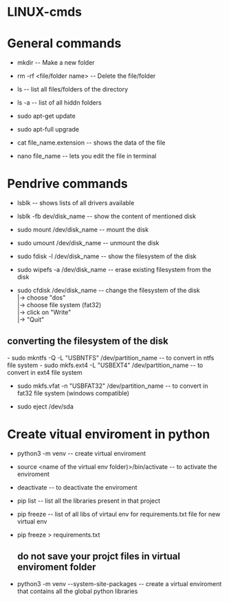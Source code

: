 # LINUX-cmds

# General commands
- mkdir <directory name>		--	Make a new folder
- rm -rf <file/folder name>	--	Delete the file/folder

- ls      -- 	list all files/folders of the directory
- ls -a   --  list of all hiddn folders

- sudo apt-get update
- sudo apt-full upgrade

- cat file_name.extension  -- shows the data of the file
- nano file_name           -- lets you edit the file in terminal



# Pendrive commands

- lsblk                           -- shows lists of all drivers available
- lsblk -fb dev/disk_name         -- show the content of mentioned disk

- sudo mount /dev/disk_name       -- mount the disk
- sudo umount /dev/disk_name      -- unmount the disk

- sudo fdisk -l /dev/disk_name    -- show the filesystem of the disk
- sudo wipefs -a /dev/disk_name   -- erase existing filesystem from the disk

- sudo cfdisk /dev/disk_name      -- change the filesystem of the disk  <br />
                                    |-> choose "dos"                    <br />
                                    |-> choose file system (fat32)      <br /> 
                                    |-> click on "Write"                <br />
                                    |-> "Quit"                          <br />

<h2>converting the filesystem of the disk</h2>
- sudo mkntfs -Q -L "USBNTFS" /dev/partition_name -- to convert in ntfs file system
- sudo mkfs.ext4 -L "USBEXT4" /dev/partition_name -- to convert in ext4 file system

- sudo mkfs.vfat -n "USBFAT32" /dev/partition_name -- to convert in fat32 file system (windows compatible)

- sudo eject /dev/sda

# Create vitual enviroment in python

- python3 -m venv <name of the virtual env folder>	--	create virtual enviroment

- source <name of the virtual env folder)>/bin/activate		--	to activate the enviroment
- deactivate 		--	to deactivate the enviroment

- pip list		--	list all the libraries present in that project
- pip freeze		--	list of all libs of virtaul env for requirements.txt file for new virtual env
- pip freeze > requirements.txt	

  <h2>do not save your projct files in virtual enviroment folder</h2>
- python3 -m venv <name of the virtual env folder> --system-site-packages		--	create a virtual enviroment that contains all the global python libraries


